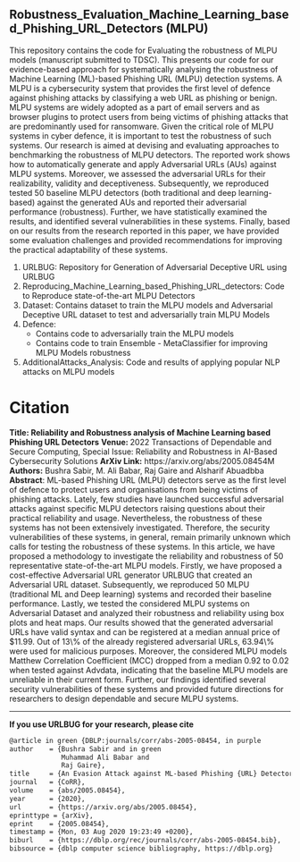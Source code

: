 ## Robustness_Evaluation_Machine_Learning_based_Phishing_URL_Detectors (MLPU)

This repository contains the code for Evaluating the robustness of MLPU models (manuscript submitted to TDSC). This presents our code for our evidence-based approach for systematically analysing the robustness of Machine Learning (ML)-based Phishing URL (MLPU) detection systems. A MLPU is a cybersecurity system that provides the first level of defence against phishing attacks by classifying a web URL as phishing or benign. MLPU systems are widely adopted as a part of email servers and as browser plugins to protect users from being victims of phishing attacks that are predominantly used for ransomware. 
Given the critical role of MLPU systems in cyber defence, it is important to test the robustness of such systems. Our research is aimed at devising and evaluating approaches to benchmarking the robustness of MLPU detectors. The reported work shows how to automatically generate and apply Adversarial URLs (AUs) against MLPU systems. Moreover, we assessed the adversarial URLs for their realizability, validity and deceptiveness. Subsequently, we reproduced tested 50 baseline MLPU detectors (both traditional and deep learning-based) against the generated AUs and reported their adversarial performance (robustness). Further, we have statistically examined the results, and identified several vulnerabilities in these systems. Finally, based on our results from the research reported in this paper, we have provided some evaluation challenges and provided recommendations for improving the practical adaptability of these systems.

<ol>
  <li>URLBUG: Repository for Generation of Adversarial Deceptive URL using URLBUG </li>
  <li>Reproducing_Machine_Learning_based_Phishing_URL_detectors: Code to Reproduce state-of-the-art MLPU Detectors </li>
  <li>Dataset: Contains dataset to train the MLPU models and Adversarial Deceptive URL dataset to test and adversarially train MLPU Models</li>
  <li> Defence:
     <ul>
       <li> Contains code to adversarially train the MLPU models</li>
       <li> Contains code to train Ensemble - MetaClassifier for improving MLPU Models robustness </li>
  </ul>
  </li>
  <li>AdditionalAttacks_Analysis: Code and results of applying popular NLP attacks on MLPU models</li>
</ol>



<h1> Citation </h1>
<b> Title: Reliability and Robustness analysis of Machine Learning based Phishing URL Detectors</b>
<b> Venue: </b> 2022 Transactions of Dependable and Secure Computing, Special Issue: Reliability and Robustness in AI-Based Cybersecurity Solutions 
<b>ArXiv Link:</b> https://arxiv.org/abs/2005.08454M
<b>Authors:</b>  Bushra Sabir, M. Ali Babar, Raj Gaire and Alsharif Abuadbba 
<b>Abstract</b>: ML-based Phishing URL (MLPU) detectors serve as the first level of defence to protect users and organisations from being victims of phishing attacks. Lately, few studies have launched successful adversarial attacks against specific MLPU detectors raising questions about their practical reliability and usage. Nevertheless, the robustness of these systems has not been extensively investigated. Therefore, the security vulnerabilities of these systems, in general, remain primarily unknown which calls for testing the robustness of these systems. In this article, we have proposed a methodology to investigate the reliability and robustness of 50 representative state-of-the-art MLPU models. Firstly, we have proposed a cost-effective Adversarial URL generator URLBUG that created an Adversarial URL dataset. Subsequently, we reproduced 50 MLPU (traditional ML and Deep learning) systems and recorded their baseline performance. Lastly, we tested the considered MLPU systems on Adversarial Dataset and analyzed their robustness and reliability using box plots and heat maps. Our results showed that the generated adversarial URLs have valid syntax and can be registered at a median annual price of $11.99. Out of 13\% of the already registered adversarial URLs, 63.94\% were used for malicious purposes. Moreover, the considered MLPU models Matthew Correlation Coefficient (MCC) dropped from a median 0.92 to 0.02 when tested against Advdata, indicating that the baseline MLPU models are unreliable in their current form. Further, our findings identified several security vulnerabilities of these systems and provided future directions for researchers to design dependable and secure MLPU systems.
        
 
<hr>
<b> If you use URLBUG for your research, please cite </b>
         
          
  ```diff
  @article in green {DBLP:journals/corr/abs-2005-08454, in purple
  author    = {Bushra Sabir and in green
               Muhammad Ali Babar and
               Raj Gaire},
  title     = {An Evasion Attack against ML-based Phishing {URL} Detectors},
  journal   = {CoRR},
  volume    = {abs/2005.08454},
  year      = {2020},
  url       = {https://arxiv.org/abs/2005.08454},
  eprinttype = {arXiv},
  eprint    = {2005.08454},
  timestamp = {Mon, 03 Aug 2020 19:23:49 +0200},
  biburl    = {https://dblp.org/rec/journals/corr/abs-2005-08454.bib},
  bibsource = {dblp computer science bibliography, https://dblp.org}

```
  
